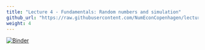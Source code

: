 ```yaml
---
title: "Lecture 4 - Fundamentals: Random numbers and simulation"
github_url: "https://raw.githubusercontent.com/NumEconCopenhagen/lectures-2019/master/04/Random_numbers_and_simulation.ipynb"
weight: 4
---
```

[![Binder](https://mybinder.org/badge_logo.svg)](https://mybinder.org/v2/gh/NumEconCopenhagen/lectures-2019/master?urlpath=lab/tree/04/Random_numbers_and_simulation.ipynb
)
